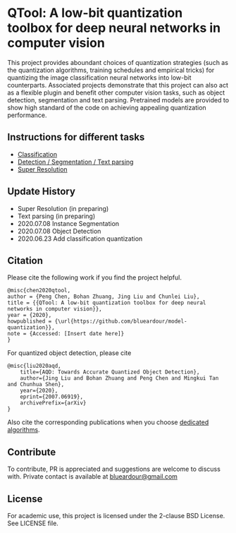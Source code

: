 
# QTool: A low-bit quantization toolbox for deep neural networks in computer vision

This project provides aboundant choices of quantization strategies (such as the quantization algorithms, training schedules and empirical tricks) for quantizing the image classification neural networks into low-bit counterparts. Associated projects demonstrate that this project can also act as a flexible plugin and benefit other computer vision tasks, such as object detection, segmentation and text parsing. Pretrained models are provided to show high standard of the code on achieving appealing quantization performance. 

## Instructions for different tasks

- [Classification](./doc/classification.md)
- [Detection / Segmentation / Text parsing ](./doc/detectron2.md)
- [Super Resolution](./doc/edsr.md)

## Update History

- Super Resolution (in preparing)
- Text parsing (in preparing)
- 2020.07.08 Instance Segmentation
- 2020.07.08 Object Detection
- 2020.06.23 Add classification quantization

## Citation

Please cite the following work if you find the project helpful.

```
@misc{chen2020qtool,
author = {Peng Chen, Bohan Zhuang, Jing Liu and Chunlei Liu},
title = {{QTool: A low-bit quantization toolbox for deep neural networks in computer vision}},
year = {2020},
howpublished = {\url{https://github.com/blueardour/model-quantization}},
note = {Accessed: [Insert date here]}
}
```

For quantized object detection, please cite
```
@misc{liu2020aqd,
    title={AQD: Towards Accurate Quantized Object Detection},
    author={Jing Liu and Bohan Zhuang and Peng Chen and Mingkui Tan and Chunhua Shen},
    year={2020},
    eprint={2007.06919},
    archivePrefix={arXiv}
}
```

Also cite the corresponding publications when you choose [dedicated algorithms](./doc/reference.md).

## Contribute

To contribute, PR is appreciated and suggestions are welcome to discuss with. Private contact is available at blueardour@gmail.com

## License

For academic use, this project is licensed under the 2-clause BSD License. See LICENSE file.

